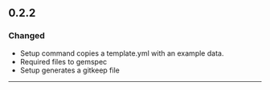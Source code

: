 ## 0.2.2
### Changed
- Setup command copies a template.yml with an example data.
- Required files to gemspec
- Setup generates a gitkeep file

---
